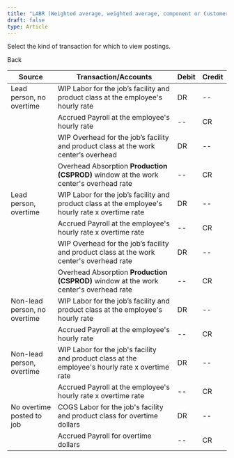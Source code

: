 ```yaml
---
title: "LABR (Weighted average, weighted average, component or Customer jobs)"
draft: false
type: Article
---
```


Select the kind of transaction for which to view postings. 

Back

| Source                       | Transaction/Accounts                                                                             | Debit | Credit |
|------------------------------|--------------------------------------------------------------------------------------------------|-------|--------|
| Lead person, no overtime     | WIP Labor for the job’s facility and product class at the employee's hourly rate                 | DR    | --     |
|                              | Accrued Payroll at the employee's hourly rate                                                    | --    | CR     |
|                              | WIP Overhead for the job’s facility and product class at the work center’s overhead              | DR    | --     |
|                              | Overhead Absorption **Production (CSPROD)** window at the work center's overhead rate            | --    | CR     |
| Lead person, overtime        | WIP Labor for the job’s facility and product class at the employee's hourly rate x overtime rate | DR    | --     |
|                              | Accrued Payroll at the employee's hourly rate x overtime rate                                    | --    | CR     |
|                              | WIP Overhead for the job’s facility and product class at the work center's overhead rate         | DR    | --     |
|                              | Overhead Absorption **Production (CSPROD)** window at the work center's overhead rate            | --    | CR     |
| Non-lead person, no overtime | WIP Labor for the job’s facility and product class at the employee's hourly rate                 | DR    | --     |
|                              | Accrued Payroll at the employee's hourly rate                                                    | --    | CR     |
| Non-lead person, overtime    | WIP Labor for the job's facility and product class at the employee's hourly rate x overtime rate | DR    | --     |
|                              | Accrued Payroll at the employee's hourly rate x overtime rate                                    | --    | CR     |
| No overtime posted to job    | COGS Labor for the job's facility and product class for overtime dollars                         | DR    | --     |
|                              | Accrued Payroll for overtime dollars                                                             | --    | CR     |